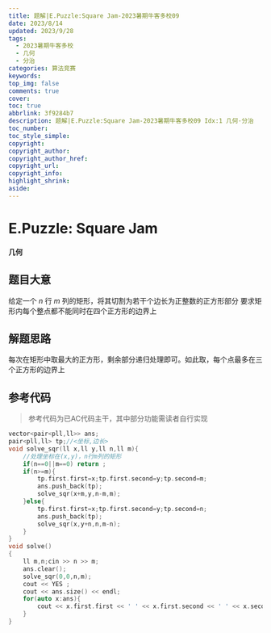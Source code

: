 ```yaml
---
title: 题解|E.Puzzle:Square Jam-2023暑期牛客多校09
date: 2023/8/14
updated: 2023/9/28
tags:
  - 2023暑期牛客多校
  - 几何
  - 分治
categories: 算法竞赛
keywords:
top_img: false
comments: true
cover:
toc: true
abbrlink: 3f9284b7
description: 题解|E.Puzzle:Square Jam-2023暑期牛客多校09 Idx:1 几何·分治
toc_number:
toc_style_simple:
copyright:
copyright_author:
copyright_author_href:
copyright_url:
copyright_info:
highlight_shrink:
aside:
---
```


# E.Puzzle: Square Jam
**几何**
## 题目大意
给定一个 $n$ 行 $m$ 列的矩形，将其切割为若干个边长为正整数的正方形部分
要求矩形内每个整点都不能同时在四个正方形的边界上

## 解题思路
每次在矩形中取最大的正方形，剩余部分递归处理即可。如此取，每个点最多在三个正方形的边界上

## 参考代码
> 参考代码为已AC代码主干，其中部分功能需读者自行实现

```cpp
vector<pair<pll,ll>> ans;
pair<pll,ll> tp;//<坐标,边长>
void solve_sqr(ll x,ll y,ll n,ll m){
    //处理坐标在(x,y)，n行m列的矩形
    if(n==0||m==0) return ;
    if(n>=m){
        tp.first.first=x;tp.first.second=y;tp.second=m;
        ans.push_back(tp);
        solve_sqr(x+m,y,n-m,m);
    }else{
        tp.first.first=x;tp.first.second=y;tp.second=n;
        ans.push_back(tp);
        solve_sqr(x,y+n,n,m-n);
    }
}
void solve()
{
    ll m,n;cin >> n >> m;
    ans.clear();
    solve_sqr(0,0,n,m);
    cout << YES ;
    cout << ans.size() << endl;
    for(auto x:ans){
        cout << x.first.first << ' ' << x.first.second << ' ' << x.second << endl;
    }
}
```